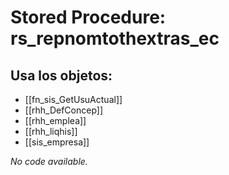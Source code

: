 # Stored Procedure: rs_repnomtothextras_ec

## Usa los objetos:
- [[fn_sis_GetUsuActual]]
- [[rhh_DefConcep]]
- [[rhh_emplea]]
- [[rhh_liqhis]]
- [[sis_empresa]]

*No code available.*
